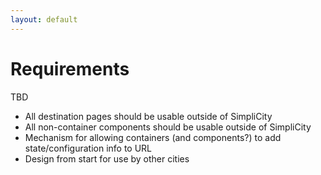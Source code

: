 ```yaml
---
layout: default
---
```

# Requirements

TBD

* All destination pages should be usable outside of SimpliCity
* All non-container components should be usable outside of SimpliCity
* Mechanism for allowing containers (and components?) to add state/configuration info to URL
* Design from start for use by other cities
